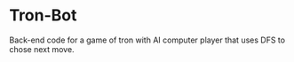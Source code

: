 # Tron-Bot

Back-end code for a game of tron with AI computer player that uses DFS to chose next move.
